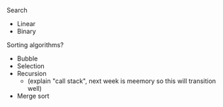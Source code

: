Search
- Linear
- Binary

Sorting algorithms?
- Bubble
- Selection
- Recursion 
    - (explain "call stack", next week is meemory so this will transition well)
- Merge sort